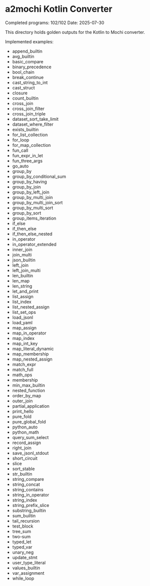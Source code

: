 # a2mochi Kotlin Converter

Completed programs: 102/102
Date: 2025-07-30

This directory holds golden outputs for the Kotlin to Mochi converter.

Implemented examples:

 - append_builtin
 - avg_builtin
 - basic_compare
 - binary_precedence
 - bool_chain
 - break_continue
 - cast_string_to_int
 - cast_struct
 - closure
 - count_builtin
 - cross_join
 - cross_join_filter
 - cross_join_triple
 - dataset_sort_take_limit
 - dataset_where_filter
 - exists_builtin
 - for_list_collection
 - for_loop
 - for_map_collection
 - fun_call
 - fun_expr_in_let
 - fun_three_args
 - go_auto
 - group_by
 - group_by_conditional_sum
 - group_by_having
 - group_by_join
 - group_by_left_join
 - group_by_multi_join
 - group_by_multi_join_sort
 - group_by_multi_sort
 - group_by_sort
 - group_items_iteration
 - if_else
 - if_then_else
 - if_then_else_nested
 - in_operator
 - in_operator_extended
 - inner_join
 - join_multi
 - json_builtin
 - left_join
 - left_join_multi
 - len_builtin
 - len_map
 - len_string
 - let_and_print
 - list_assign
 - list_index
 - list_nested_assign
 - list_set_ops
 - load_jsonl
 - load_yaml
 - map_assign
 - map_in_operator
 - map_index
 - map_int_key
 - map_literal_dynamic
 - map_membership
 - map_nested_assign
 - match_expr
 - match_full
 - math_ops
 - membership
 - min_max_builtin
 - nested_function
 - order_by_map
 - outer_join
 - partial_application
 - print_hello
 - pure_fold
 - pure_global_fold
 - python_auto
 - python_math
 - query_sum_select
 - record_assign
 - right_join
 - save_jsonl_stdout
 - short_circuit
 - slice
 - sort_stable
 - str_builtin
 - string_compare
 - string_concat
 - string_contains
 - string_in_operator
 - string_index
 - string_prefix_slice
 - substring_builtin
 - sum_builtin
 - tail_recursion
 - test_block
 - tree_sum
 - two-sum
 - typed_let
 - typed_var
 - unary_neg
 - update_stmt
 - user_type_literal
 - values_builtin
 - var_assignment
 - while_loop
